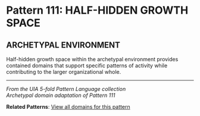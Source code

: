 # Pattern 111: HALF-HIDDEN GROWTH SPACE

## ARCHETYPAL ENVIRONMENT

Half-hidden growth space within the archetypal environment provides contained domains that support specific patterns of activity while contributing to the larger organizational whole.

---

*From the UIA 5-fold Pattern Language collection*  
*Archetypal domain adaptation of Pattern 111*

**Related Patterns**: [View all domains for this pattern](../../UIA/md/T111%20HALF-HIDDEN%20GROWTH%20SPACE.md)
